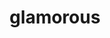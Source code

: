 ---
codehost: https://github.com/paypal/glamorous
logohandle: glamorousrocks
sort: glamorous
title: glamorous
website: https://glamorous.rocks/
---